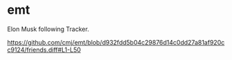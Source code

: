 # emt
Elon Musk following Tracker.

https://github.com/cmj/emt/blob/d932fdd5b04c29876d14c0dd27a81af920cc9124/friends.diff#L1-L50
